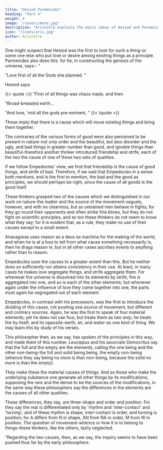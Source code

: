 ```yaml
---
title: "Hesiod Parmenides"
heading: "Part 4"
weight: 8
image: "/covers/meta.jpg"
description: "Aristotle explains the basic ideas of Hesiod and Parmenides"
icon: "/icons/aris.jpg"
author: Aristotle
---
```




One might suspect that Hesiod was the first to look for such a thing-or some one else who put love or desire among existing things as a principle. Parmenides also does this. for he, in constructing the genesis of the universe, says:- "

"Love first of all the Gods she planned. "

Hesiod says:

{{< quote >}}
"First of all things was chaos made, and then

"Broad-breasted earth...

"And love, 'mid all the gods pre-eminent, "
{{< /quote >}}


These imply that there is a cause which will move existing things and bring them together. 

<!-- How these thinkers should be arranged with regard to priority of discovery let us be allowed to decide later; but since --> 

The contraries of the various forms of good were also perceived to be present in nature-not only order and the beautiful, but also disorder and the ugly, and bad things in greater number than good, and ignoble things than beautiful-therefore another thinker introduced friendship and strife, each of the two the cause of one of these two sets of qualities. 

If we follow Empedocles' view, we find that friendship is the cause of good things, and strife of bad. Therefore, if we said that Empedocles in a sense both mentions, and is the first to mention, the bad and the good as principles, we should perhaps be right, since the cause of all goods is the good itself.

These thinkers grasped two of the causes which we distinguished in our work on nature-the matter and the source of the movement-vaguely, however, and with no clearness, but as untrained men behave in fights; for they go round their opponents and often strike fine blows, but they do not fight on scientific principles, and so too these thinkers do not seem to know what they say; for it is evident that, as a rule, they make no use of their causes except to a small extent. 

Anaxagoras uses reason as a deus ex machina for the making of the world, and when he is at a loss to tell from what cause something necessarily is, then he drags reason in, but in all other cases ascribes events to anything rather than to reason. 

Empedocles uses the causes to a greater extent than this. But he neither does so sufficiently nor attains consistency in their use. At least, in many cases he makes love segregate things, and strife aggregate them. For whenever the universe is dissolved into its elements by strife, fire is aggregated into one, and so is each of the other elements; but whenever again under the influence of love they come together into one, the parts must again be segregated out of each element.

Empedocles, in contrast with his precessors, was the first to introduce the dividing of this cause, not positing one source of movement, but different and contrary sources. Again, he was the first to speak of four material elements; yet he does not use four, but treats them as two only; he treats fire by itself, and its opposite-earth, air, and water-as one kind of thing. We may learn this by study of his verses.

This philosopher then, as we say, has spoken of the principles in this way, and made them of this number. Leucippus and his associate Democritus say that the full and the empty are the elements, calling the one being and the other non-being-the full and solid being being, the empty non-being (whence they say being no more is than non-being, because the solid no more is than the empty).

They make these the material causes of things. And as those who make the underlying substance one generate all other things by its modifications, supposing the rare and the dense to be the sources of the modifications, in the same way these philosophers say the differences in the elements are the causes of all other qualities. 

These differences, they say, are three-shape and order and position. For they say the real is differentiated only by 'rhythm and 'inter-contact' and 'turning'; and of these rhythm is shape, inter-contact is order, and turning is position; for A differs from N in shape, AN from NA in order, M from W in position. The question of movement-whence or how it is to belong to things-these thinkers, like the others, lazily neglected.

"Regarding the two causes, then, as we say, the inquiry seems to have been pushed thus far by the early philosophers.

